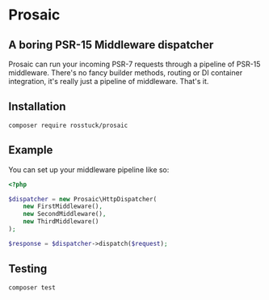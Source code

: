 # Prosaic
## A boring PSR-15 Middleware dispatcher

Prosaic can run your incoming PSR-7 requests through a pipeline of PSR-15 middleware. There's no fancy
builder methods, routing or DI container integration, it's really just a pipeline of middleware. That's it.

## Installation

~~~shell script
composer require rosstuck/prosaic
~~~

## Example

You can set up your middleware pipeline like so:

~~~php
<?php

$dispatcher = new Prosaic\HttpDispatcher(
    new FirstMiddleware(),
    new SecondMiddleware(),
    new ThirdMiddleware()
);

$response = $dispatcher->dispatch($request);
~~~

## Testing
~~~shell script
composer test
~~~

